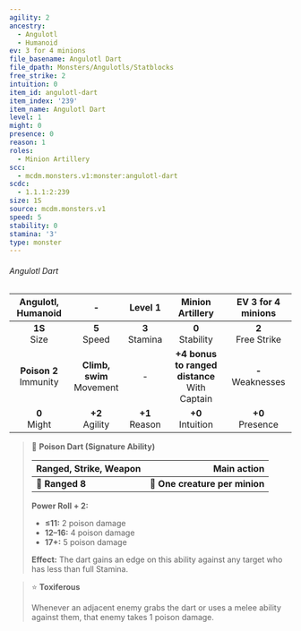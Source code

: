 ```yaml
---
agility: 2
ancestry:
  - Angulotl
  - Humanoid
ev: 3 for 4 minions
file_basename: Angulotl Dart
file_dpath: Monsters/Angulotls/Statblocks
free_strike: 2
intuition: 0
item_id: angulotl-dart
item_index: '239'
item_name: Angulotl Dart
level: 1
might: 0
presence: 0
reason: 1
roles:
  - Minion Artillery
scc:
  - mcdm.monsters.v1:monster:angulotl-dart
scdc:
  - 1.1.1:2:239
size: 1S
source: mcdm.monsters.v1
speed: 5
stability: 0
stamina: '3'
type: monster
---
```


###### Angulotl Dart

|     Angulotl, Humanoid     |               -               |      Level 1       |                 Minion Artillery                  |   EV 3 for 4 minions   |
| :------------------------: | :---------------------------: | :----------------: | :-----------------------------------------------: | :--------------------: |
|      **1S**<br/> Size      |       **5**<br/> Speed        | **3**<br/> Stamina |               **0**<br/> Stability                | **2**<br/> Free Strike |
| **Poison 2**<br/> Immunity | **Climb, swim**<br/> Movement |         -          | **+4 bonus to ranged distance**<br/> With Captain | **-**<br/> Weaknesses  |
|      **0**<br/> Might      |      **+2**<br/> Agility      | **+1**<br/> Reason |               **+0**<br/> Intuition               |  **+0**<br/> Presence  |

<!-- -->
> 🏹 **Poison Dart (Signature Ability)**
>
> | **Ranged, Strike, Weapon** |                **Main action** |
> | -------------------------- | -----------------------------: |
> | **📏 Ranged 8**            | **🎯 One creature per minion** |
>
> **Power Roll + 2:**
>
> - **≤11:** 2 poison damage
> - **12–16:** 4 poison damage
> - **17+:** 5 poison damage
>
> **Effect:** The dart gains an edge on this ability against any target who has less than full Stamina.

<!-- -->
> ⭐️ **Toxiferous**
>
> Whenever an adjacent enemy grabs the dart or uses a melee ability against them, that enemy takes 1 poison damage.

